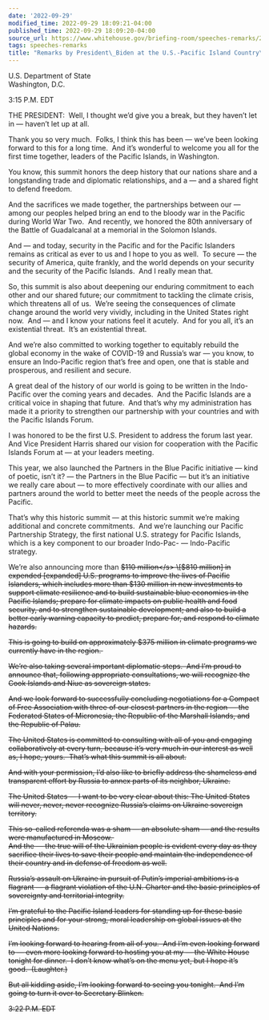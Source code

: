 ```yaml
---
date: '2022-09-29'
modified_time: 2022-09-29 18:09:21-04:00
published_time: 2022-09-29 18:09:20-04:00
source_url: https://www.whitehouse.gov/briefing-room/speeches-remarks/2022/09/29/remarks-by-president-biden-at-the-u-s-pacific-island-country-summit/
tags: speeches-remarks
title: "Remarks by President\_Biden at the U.S.-Pacific Island Country\_Summit"
---
```

 
U.S. Department of State  
Washington, D.C.

3:15 P.M. EDT  
  
THE PRESIDENT:  Well, I thought we’d give you a break, but they haven’t
let in — haven’t let up at all.  
  
Thank you so very much.  Folks, I think this has been — we’ve been
looking forward to this for a long time.  And it’s wonderful to welcome
you all for the first time together, leaders of the Pacific Islands, in
Washington.  
  
You know, this summit honors the deep history that our nations share and
a longstanding trade and diplomatic relationships, and a — and a shared
fight to defend freedom.   
  
And the sacrifices we made together, the partnerships between our —
among our peoples helped bring an end to the bloody war in the Pacific
during World War Two.  And recently, we honored the 80th anniversary of
the Battle of Guadalcanal at a memorial in the Solomon Islands.   
  
And — and today, security in the Pacific and for the Pacific Islanders
remains as critical as ever to us and I hope to you as well.  To secure
— the security of America, quite frankly, and the world depends on your
security and the security of the Pacific Islands.  And I really mean
that.  
  
So, this summit is also about deepening our enduring commitment to each
other and our shared future; our commitment to tackling the climate
crisis, which threatens all of us.  We’re seeing the consequences of
climate change around the world very vividly, including in the United
States right now.  And — and I know your nations feel it acutely.  And
for you all, it’s an existential threat.  It’s an existential threat.  
  
And we’re also committed to working together to equitably rebuild the
global economy in the wake of COVID-19 and Russia’s war — you know, to
ensure an Indo-Pacific region that’s free and open, one that is stable
and prosperous, and resilient and secure.  
  
A great deal of the history of our world is going to be written in the
Indo-Pacific over the coming years and decades.  And the Pacific Islands
are a critical voice in shaping that future.  And that’s why my
administration has made it a priority to strengthen our partnership with
your countries and with the Pacific Islands Forum.  
  
I was honored to be the first U.S. President to address the forum last
year.  And Vice President Harris shared our vision for cooperation with
the Pacific Islands Forum at — at your leaders meeting.   
  
This year, we also launched the Partners in the Blue Pacific initiative
— kind of poetic, isn’t it? — the Partners in the Blue Pacific — but
it’s an initiative we really care about — to more effectively coordinate
with our allies and partners around the world to better meet the needs
of the people across the Pacific.  
  
That’s why this historic summit — at this historic summit we’re making
additional and concrete commitments.  And we’re launching our Pacific
Partnership Strategy, the first national U.S. strategy for Pacific
Islands, which is a key component to our broader Indo-Pac- —
Indo-Pacific strategy.  
  
We’re also announcing more than <s>$110 million</s> \[$810 million\] in
<s>expended</s> \[expanded\] U.S. programs to improve the lives of
Pacific Islanders, which includes more than $130 million in new
investments to support climate resilience and to build sustainable blue
economies in the Pacific Islands; prepare for climate impacts on public
health and food security, and to strengthen sustainable development; and
also to build a better early warning capacity to predict, prepare for,
and respond to climate hazards.  
  
This is going to build on approximately $375 million in climate programs
we currently have in the region.   
  
We’re also taking several important diplomatic steps.  And I’m proud to
announce that, following appropriate consultations, we will recognize
the Cook Islands and Niue as sovereign states.  
  
And we look forward to successfully concluding negotiations for a
Compact of Free Association with three of our closest partners in the
region — the Federated States of Micronesia, the Republic of the
Marshall Islands, and the Republic of Palau.  
  
The United States is committed to consulting with all of you and
engaging collaboratively at every turn, because it’s very much in our
interest as well as, I hope, yours.  That’s what this summit is all
about.  
  
And with your permission, I’d also like to briefly address the shameless
and transparent effort by Russia to annex parts of its neighbor,
Ukraine.  
  
The United States — I want to be very clear about this: The United
States will never, never, never recognize Russia’s claims on Ukraine
sovereign territory.  
  
This so-called referenda was a sham — an absolute sham — and the results
were manufactured in Moscow.   
And the — the true will of the Ukrainian people is evident every day as
they sacrifice their lives to save their people and maintain the
independence of their country and in defense of freedom as well.  
  
Russia’s assault on Ukraine in pursuit of Putin’s imperial ambitions is
a flagrant — a flagrant violation of the U.N. Charter and the basic
principles of sovereignty and territorial integrity.  
  
I’m grateful to the Pacific Island leaders for standing up for these
basic principles and for your strong, moral leadership on global issues
at the United Nations.  
  
I’m looking forward to hearing from all of you.  And I’m even looking
forward to — even more looking forward to hosting you at my — the White
House tonight for dinner.  I don’t know what’s on the menu yet, but I
hope it’s good.  (Laughter.)  
  
But all kidding aside, I’m looking forward to seeing you tonight.  And
I’m going to turn it over to Secretary Blinken.  
  
3:22 P.M. EDT
